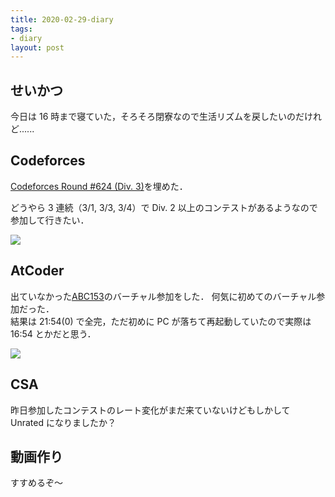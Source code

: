 ```yaml
---
title: 2020-02-29-diary
tags:
- diary
layout: post
---
```


## せいかつ
今日は 16 時まで寝ていた，そろそろ閉寮なので生活リズムを戻したいのだけれど......<br>

## Codeforces
<a href="http://codeforces.com/contest/1311">Codeforces Round #624 (Div. 3)</a>を埋めた．<br>

どうやら 3 連続（3/1, 3/3, 3/4）で Div. 2 以上のコンテストがあるようなので参加して行きたい．

<img src="{{ site.baseurl }}/resources/2020-02-29-CF.png">

## AtCoder
出ていなかった<a href="https://atcoder.jp/contests/abc153">ABC153</a>のバーチャル参加をした．
何気に初めてのバーチャル参加だった．<br>
結果は 21:54(0) で全完，ただ初めに PC が落ちて再起動していたので実際は 16:54 
とかだと思う．

<img src="{{ site.baseurl }}/resources/2020-02-29-AC.png">

## CSA
昨日参加したコンテストのレート変化がまだ来ていないけどもしかして Unrated になりましたか？

## 動画作り
すすめるぞ〜